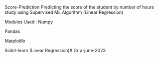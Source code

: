Score-Prediction
Predicting the score of the student by number of hours study using Supervised ML Algorithm (Linear Regression)

Modules Used :
Numpy

Pandas

Matplotlib

Scikit-learn (Linear Regression)# Grip-june-2023
